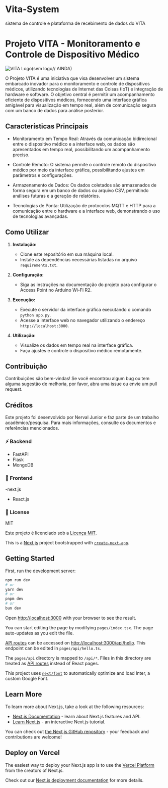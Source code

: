 # Vita-System
sistema de controle e plataforma de recebimento de dados do VITA


# Projeto VITA - Monitoramento e Controle de Dispositivo Médico

![VITA Logo](logo.png)(sem logo// AINDA)

O Projeto VITA é uma iniciativa que visa desenvolver um sistema embarcado inovador para o monitoramento e controle de dispositivos médicos, utilizando tecnologias de Internet das Coisas (IoT) e integração de hardware e software. O objetivo central é permitir um acompanhamento eficiente de dispositivos médicos, fornecendo uma interface gráfica amigável para visualização em tempo real, além de comunicação segura com um banco de dados para análise posterior.

## Características Principais

- Monitoramento em Tempo Real: Através da comunicação bidirecional entre o dispositivo médico e a interface web, os dados são apresentados em tempo real, possibilitando um acompanhamento preciso.

- Controle Remoto: O sistema permite o controle remoto do dispositivo médico por meio da interface gráfica, possibilitando ajustes em parâmetros e configurações.

- Armazenamento de Dados: Os dados coletados são armazenados de forma segura em um banco de dados ou arquivo CSV, permitindo análises futuras e a geração de relatórios.

- Tecnologias de Ponta: Utilização de protocolos MQTT e HTTP para a comunicação entre o hardware e a interface web, demonstrando o uso de tecnologias avançadas.

## Como Utilizar

1. **Instalação:**
   - Clone este repositório em sua máquina local.
   - Instale as dependências necessárias listadas no arquivo `requirements.txt`.

2. **Configuração:**
   - Siga as instruções na documentação do projeto para configurar o Access Point no Arduino Wi-Fi R2.

3. **Execução:**
   - Execute o servidor da interface gráfica executando o comando `python app.py`.
   - Acesse a interface web no navegador utilizando o endereço `http://localhost:3000`.

4. **Utilização:**
   - Visualize os dados em tempo real na interface gráfica.
   - Faça ajustes e controle o dispositivo médico remotamente.

## Contribuição

Contribuições são bem-vindas! Se você encontrou algum bug ou tem alguma sugestão de melhoria, por favor, abra uma issue ou envie um pull request.

## Créditos

Este projeto foi desenvolvido por Nerval Junior e faz parte de um trabalho acadêmico/pesquisa. Para mais informações, consulte os documentos e referências mencionados.

### ⚡️ Backend
- FastAPI
- Flask
- MongoDB


### 🎨 Frontend
-next.js
- React.js



### 📄 License
MIT

Este projeto é licenciado sob a [Licença MIT](LICENSE).




This is a [Next.js](https://nextjs.org/) project bootstrapped with [`create-next-app`](https://github.com/vercel/next.js/tree/canary/packages/create-next-app).

## Getting Started

First, run the development server:

```bash
npm run dev
# or
yarn dev
# or
pnpm dev
# or
bun dev
```

Open [http://localhost:3000](http://localhost:3000) with your browser to see the result.

You can start editing the page by modifying `pages/index.tsx`. The page auto-updates as you edit the file.

[API routes](https://nextjs.org/docs/api-routes/introduction) can be accessed on [http://localhost:3000/api/hello](http://localhost:3000/api/hello). This endpoint can be edited in `pages/api/hello.ts`.

The `pages/api` directory is mapped to `/api/*`. Files in this directory are treated as [API routes](https://nextjs.org/docs/api-routes/introduction) instead of React pages.

This project uses [`next/font`](https://nextjs.org/docs/basic-features/font-optimization) to automatically optimize and load Inter, a custom Google Font.

## Learn More

To learn more about Next.js, take a look at the following resources:

- [Next.js Documentation](https://nextjs.org/docs) - learn about Next.js features and API.
- [Learn Next.js](https://nextjs.org/learn) - an interactive Next.js tutorial.

You can check out [the Next.js GitHub repository](https://github.com/vercel/next.js/) - your feedback and contributions are welcome!

## Deploy on Vercel

The easiest way to deploy your Next.js app is to use the [Vercel Platform](https://vercel.com/new?utm_medium=default-template&filter=next.js&utm_source=create-next-app&utm_campaign=create-next-app-readme) from the creators of Next.js.

Check out our [Next.js deployment documentation](https://nextjs.org/docs/deployment) for more details.



